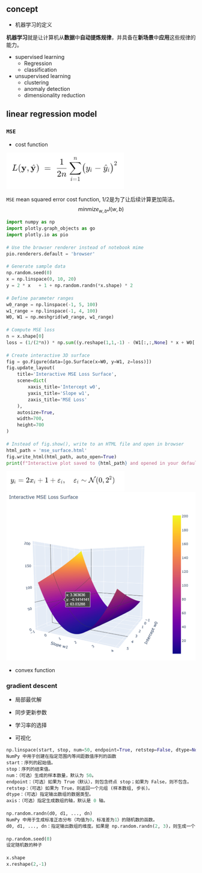 ## concept

- 机器学习的定义

**机器学习**就是让计算机从**数据**中**自动提炼规律**，并具备在**新场景**中**应用**这些规律的能力。

- supervised learning
  - Regression
  - classification
- unsupervised learning
  - clustering
  - anomaly detection
  - dimensionality reduction

## linear regression model

### `MSE`

- cost function

<img src="pictures\image-20250503100057450.png" alt="image-20250503100057450" style="zoom: 80%;" />

`MSE` mean squared error cost function, 1/2是为了让后续计算更加简洁。
$$
minmize_{w,b}J(w,b)
$$

```python
import numpy as np
import plotly.graph_objects as go
import plotly.io as pio

# Use the browser renderer instead of notebook mime
pio.renderers.default = 'browser'

# Generate sample data
np.random.seed(0)
x = np.linspace(0, 10, 20)
y = 2 * x   + 1 + np.random.randn(*x.shape) * 2

# Define parameter ranges
w0_range = np.linspace(-1, 5, 100)
w1_range = np.linspace(-1, 4, 100)
W0, W1 = np.meshgrid(w0_range, w1_range)

# Compute MSE loss
n = x.shape[0]
loss = (1/(2*n)) * np.sum((y.reshape(1,1,-1) - (W1[:,:,None] * x + W0[:,:,None]))**2, axis=2)

# Create interactive 3D surface
fig = go.Figure(data=[go.Surface(x=W0, y=W1, z=loss)])
fig.update_layout(
    title='Interactive MSE Loss Surface',
    scene=dict(
        xaxis_title='Intercept w0',
        yaxis_title='Slope w1',
        zaxis_title='MSE Loss'
    ),
    autosize=True,
    width=700,
    height=700
)

# Instead of fig.show(), write to an HTML file and open in browser
html_path = 'mse_surface.html'
fig.write_html(html_path, auto_open=True)
print(f"Interactive plot saved to {html_path} and opened in your default browser.")

```

<img src="pictures\image-20250503104023193.png" alt="image-20250503104023193" style="zoom:67%;" />

<img src="pictures\image-20250503104138502.png" alt="image-20250503104138502" style="zoom: 67%;" />

- convex function

### gradient descent

- 局部最优解
- 同步更新参数
- 学习率的选择

- 可视化

```python
np.linspace(start, stop, num=50, endpoint=True, retstep=False, dtype=None, axis=0)
NumPy 中用于创建在指定范围内等间距数值序列的函数
start：序列的起始值。
stop：序列的结束值。
num：（可选）生成的样本数量，默认为 50。
endpoint：（可选）如果为 True（默认），则包含终点 stop；如果为 False，则不包含。
retstep：（可选）如果为 True，则返回一个元组 (样本数组, 步长)。
dtype：（可选）指定输出数组的数据类型。
axis：（可选）指定生成数组的轴，默认是 0 轴。

np.random.randn(d0, d1, ..., dn)
NumPy 中用于生成标准正态分布（均值为0，标准差为1）的随机数的函数。
d0, d1, ..., dn：指定输出数组的维度。如果是 np.random.randn(2, 3)，则生成一个 2 行 3 列的二维数组。

np.random.seed(0)
设定随机数的种子

x.shape
x.reshape(2,-1)


```

